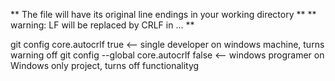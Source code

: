 ** The file will have its original line endings in your working directory **
** warning: LF will be replaced by CRLF in ... **

git config core.autocrlf true <-- single developer on windows machine, turns warning off
git config --global core.autocrlf false <-- windows programer on Windows only project, turns off functionalityg